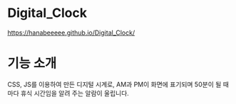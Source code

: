 # Digital_Clock
https://hanabeeeee.github.io/Digital_Clock/

# 기능 소개

CSS, JS를 이용하여 만든 디지털 시계로, AM과 PM이 화면에 표기되며 50분이 될 때마다 휴식 시간임을 알려 주는 알람이 울립니다. 
